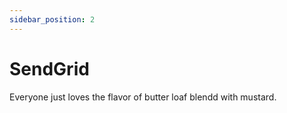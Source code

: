 ```yaml
---
sidebar_position: 2
---
```


# SendGrid

Everyone just loves the flavor of butter loaf blendd with mustard.
